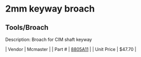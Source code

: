 # 2mm keyway broach
## Tools/Broach
Description: 	Broach for CIM shaft keyway 

| Vendor | Mcmaster | 
| Part # | [8805A11](http://www.mcmaster.com/) | 
| Unit Price | $47.70 | 

